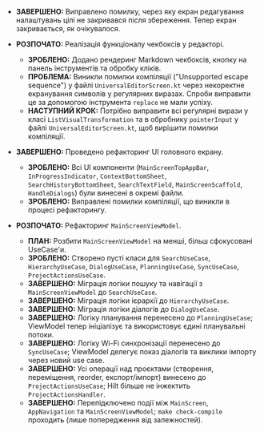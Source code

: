- **ЗАВЕРШЕНО:** Виправлено помилку, через яку екран редагування налаштувань цілі не закривався після збереження. Тепер екран закривається, як очікувалося.

- **РОЗПОЧАТО:** Реалізація функціоналу чекбоксів у редакторі.
  - **ЗРОБЛЕНО:** Додано рендеринг Markdown чекбоксів, кнопку на панель інструментів та обробку кліків.
  - **ПРОБЛЕМА:** Виникли помилки компіляції ("Unsupported escape sequence") у файлі `UniversalEditorScreen.kt` через некоректне екранування символів у регулярних виразах. Спроби виправити це за допомогою інструмента `replace` не мали успіху.
  - **НАСТУПНИЙ КРОК:** Потрібно виправити всі регулярні вирази у класі `ListVisualTransformation` та в обробнику `pointerInput` у файлі `UniversalEditorScreen.kt`, щоб вирішити помилки компіляції.

- **ЗАВЕРШЕНО:** Проведено рефакторинг UI головного екрану.
  - **ЗРОБЛЕНО:** Всі UI компоненти (`MainScreenTopAppBar`, `InProgressIndicator`, `ContextBottomSheet`, `SearchHistoryBottomSheet`, `SearchTextField`, `MainScreenScaffold`, `HandleDialogs`) були винесені в окремі файли.
  - **ЗРОБЛЕНО:** Виправлені помилки компіляції, що виникли в процесі рефакторингу.

- **РОЗПОЧАТО:** Рефакторинг `MainScreenViewModel`.
  - **ПЛАН:** Розбити `MainScreenViewModel` на менші, більш сфокусовані UseCase'и.
  - **ЗРОБЛЕНО:** Створено пусті класи для `SearchUseCase`, `HierarchyUseCase`, `DialogUseCase`, `PlanningUseCase`, `SyncUseCase`, `ProjectActionsUseCase`.
  - **ЗАВЕРШЕНО:** Міграція логіки пошуку та навігації з `MainScreenViewModel` до `SearchUseCase`.
  - **ЗАВЕРШЕНО:** Міграція логіки ієрархії до `HierarchyUseCase`.
  - **ЗАВЕРШЕНО:** Міграція логіки діалогів до `DialogUseCase`.
  - **ЗАВЕРШЕНО:** Логіку планування перенесено до `PlanningUseCase`; ViewModel тепер ініціалізує та використовує єдині планувальні потоки.
  - **ЗАВЕРШЕНО:** Логіку Wi-Fi синхронізації перенесено до `SyncUseCase`; ViewModel делегує показ діалогів та виклики імпорту через новий use case.
  - **ЗАВЕРШЕНО:** Усі операції над проєктами (створення, переміщення, reorder, експорт/імпорт) винесено до `ProjectActionsUseCase`; Hilt більше не інжектить `ProjectActionsHandler`.
  - **ЗАВЕРШЕНО:** Перепідключено події між `MainScreen`, `AppNavigation` та `MainScreenViewModel`; `make check-compile` проходить (лише попередження від залежностей).
